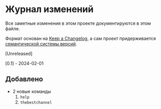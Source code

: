 
# Журнал изменений
Все заметные изменения в этом проекте документируются в этом файле.

Формат основан на [Keep a Changelog](https://keepachangelog.com/ru/1.1.0/), а сам проект придерживается [семантической системы версий](https://semver.org/lang/ru/).

[Unreleased]

[0.1] - 2024-02-01
## Добавлено
- 2 новые команды 
    1. `help`
    2. `thebestchannel`
